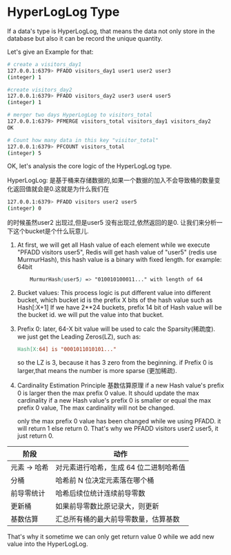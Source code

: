 # HyperLogLog Type

If a data's type is HyperLogLog, that means the data not only store in the database but also it can be record the unique quantity.

Let's give an Example for that:

```bash
# create a visitors_day1
127.0.0.1:6379> PFADD visitors_day1 user1 user2 user3
(integer) 1

#create visitors_day2
127.0.0.1:6379> PFADD visitors_day2 user3 user4 user5
(integer) 1

# merger two days HyperLogLog to visitors_total
127.0.0.1:6379> PFMERGE visitors_total visitors_day1 visitors_day2
OK

# Count how many data in this key "visitor_total" 
127.0.0.1:6379> PFCOUNT visitors_total
(integer) 5
```

OK, let's analysis the core logic of the HyperLogLog type.

HyperLogLog: 是基于桶来存储数据的,如果一个数据的加入不会导致桶的数量变化返回值就会是0.这就是为什么我们在
```bash
127.0.0.1:6379> PFADD visitors user2 user5
(integer) 0 
```
的时候虽然user2 出现过,但是user5 没有出现过,依然返回的是0. 让我们来分析一下这个bucket是个什么玩意儿.

1. At first, we will get all Hash value of each element
    while we execute "PFADD visitors user5", Redis will get hash value of "user5" (redis use MurmurHash), this hash value is a binary with fixed length. for example: 64bit

    ```scss
        MurmurHash(user5) => "010010100011..." with length of 64 
    ```

2. Bucket values:
    This process logic is put different value into different bucket, which bucket id is the prefix X bits of the hash value such as Hash[:X+1]
    If we have 2**24 buckets, prefix 14 bit of Hash value will be the bucket id. we will put the value into that bucket.

3. Prefix 0:
    later, 64-X bit value will be used to calc the Sparsity(稀疏度).
    we just get the Leading Zeros(LZ), such as:
    
    ```makefile
    Hash[X:64] is "0001011010101..."
    ```

    so the LZ is 3, because it has 3 zero from the beginning. if Prefix 0 is larger,that means the number is more sparse (更加稀疏).

4. Cardinality Estimation Principle 基数估算原理
    if a new Hash value's prefix 0 is larger then the max prefix 0 value. It should update the max cardinality
    if a new Hash value's prefix 0 is smaller or equal the max prefix 0 value, The max cardinality will not be changed.

    only the max prefix 0 value has been changed while we using PFADD. it will return 1 else return 0.
    That's why we PFADD visitors user2 user5, it just return 0.

| 阶段      | 动作                    |
| ------- | --------------------- |
| 元素 → 哈希 | 对元素进行哈希，生成 64 位二进制哈希值 |
| 分桶      | 哈希前 N 位决定元素落在哪个桶      |
| 前导零统计   | 哈希后续位统计连续前导零数         |
| 更新桶     | 如果前导零数比原记录大，则更新       |
| 基数估算    | 汇总所有桶的最大前导零数量，估算基数    |

That's why it sometime we can only get return value 0 while we add new value into the HyperLogLog.
